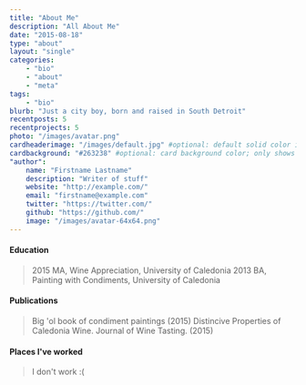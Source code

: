 ```yaml
---
title: "About Me"
description: "All About Me"
date: "2015-08-18"
type: "about"
layout: "single"
categories:
    - "bio"
    - "about"
    - "meta"
tags:
    - "bio"
blurb: "Just a city boy, born and raised in South Detroit"
recentposts: 5
recentprojects: 5
photo: "/images/avatar.png"
cardheaderimage: "/images/default.jpg" #optional: default solid color if unset
cardbackground: "#263238" #optional: card background color; only shows when no image specified
"author":
    name: "Firstname Lastname"
    description: "Writer of stuff"
    website: "http://example.com/"
    email: "firstname@example.com"
    twitter: "https://twitter.com/"
    github: "https://github.com/"
    image: "/images/avatar-64x64.png"
---
```


#### Education
>2015    MA, Wine Appreciation, University of Caledonia
>2013    BA, Painting with Condiments, University of Caledonia

#### Publications
> Big 'ol book of condiment paintings (2015)
> Distincive Properties of Caledonia Wine. Journal of Wine Tasting. (2015)

#### Places I've worked
>I don't work :(
